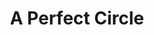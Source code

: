 ---
title: "A Perfect Circle"
summary: "Alternative rock/metal band founded in 1999 in Los Angeles, California, USA."
image: "a-perfect-circle.jpg"
apple_music_artist_url: "https://music.apple.com/gb/artist/a-perfect-circle/652503"
---